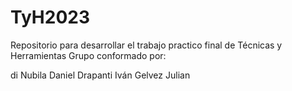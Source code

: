 # TyH2023
Repositorio para desarrollar el trabajo practico final de Técnicas y Herramientas
Grupo conformado por:

di Nubila Daniel
Drapanti Iván
Gelvez Julian
